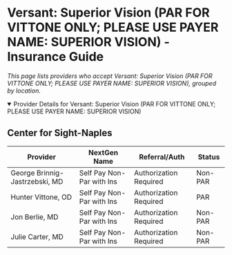 # Versant: Superior Vision (PAR FOR VITTONE ONLY; PLEASE USE PAYER NAME: SUPERIOR VISION) - Insurance Guide

*This page lists providers who accept Versant: Superior Vision (PAR FOR VITTONE ONLY; PLEASE USE PAYER NAME: SUPERIOR VISION), grouped by location.*

<details open><summary>Provider Details for Versant: Superior Vision (PAR FOR VITTONE ONLY; PLEASE USE PAYER NAME: SUPERIOR VISION)</summary>

## Center for Sight-Naples

| Provider | NextGen Name | Referral/Auth | Status |
|----------|-------------|--------------|--------|
| George Brinnig-Jastrzebski, MD | Self Pay Non-Par with Ins | Authorization Required | Non-PAR |
| Hunter Vittone, OD | Self Pay Non-Par with Ins | Authorization Required | PAR |
| Jon Berlie, MD | Self Pay Non-Par with Ins | Authorization Required | Non-PAR |
| Julie Carter, MD | Self Pay Non-Par with Ins | Authorization Required | Non-PAR |

</details>

